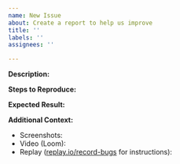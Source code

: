 ```yaml
---
name: New Issue
about: Create a report to help us improve
title: ''
labels: ''
assignees: ''

---
```


**Description:**


**Steps to Reproduce:**


**Expected Result:**

**Additional Context:**

* Screenshots:
* Video (Loom):
* Replay ([replay.io/record-bugs](https://replay.io/record-bugs) for instructions):
